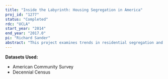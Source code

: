 ```yaml
---
title: "Inside the Labyrinth: Housing Segregation in America"
proj_id: "1277"
status: "Completed"
rdc: "UCLA"
start_year: "2014"
end_year: "2017.0"
pi: "Richard Sander"
abstract: "This project examines trends in residential segregation and the effects of several waves of government policy upon residential segregation between the 1950s and 2010. Decennial Census microdata from the period between 1960 and 2010 are used to examine four interrelated questions regarding the significance of fair housing legislation and the processes underlying racial residential segregation. This research examines: (1) general patterns of black migration across neighborhoods between 1960 and 2010; (2) the characteristics of black pioneers who move into white neighborhoods; (3) the Schelling process of racial "tipping"; and (4) the role of inter-urban migration in producing residential segregation."
---
```


**Datasets Used:**

  - American Community Survey 
  - Decennial Census 


